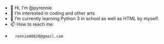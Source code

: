 - 👋 Hi, I’m @pyrennie
- 👀 I’m interested in coding and other arts
- 🌱 I’m currently learning Python 3 in school as well as HTML by myself.
- 📫 How to reach me:
-		rennie00620@gmail.com

<!---
pyrennie/pyrennie is a ✨ special ✨ repository because its `README.md` (this file) appears on your GitHub profile.
You can click the Preview link to take a look at your changes.
--->
